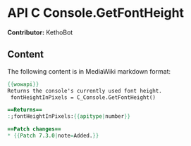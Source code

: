 # API C Console.GetFontHeight

**Contributor:** KethoBot

## Content

The following content is in MediaWiki markdown format:

```mediawiki
{{wowapi}}
Returns the console's currently used font height.
 fontHeightInPixels = C_Console.GetFontHeight()

==Returns==
:;fontHeightInPixels:{{apitype|number}}

==Patch changes==
* {{Patch 7.3.0|note=Added.}}
```